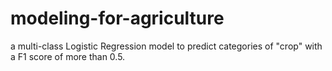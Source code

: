 # modeling-for-agriculture
a multi-class Logistic Regression model to predict categories of "crop" with a F1 score of more than 0.5.
